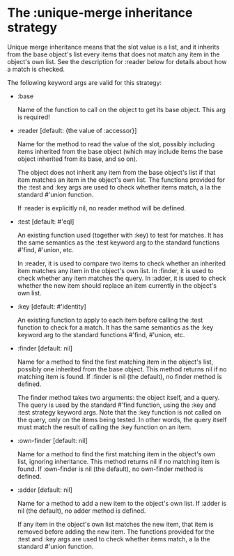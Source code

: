 # The :unique-merge inheritance strategy #

Unique merge inheritance means that the slot value is a list, and it
inherits from the base object's list every items that does not match
any item in the object's own list. See the description for :reader
below for details about how a match is checked.

The following keyword args are valid for this strategy:

* :base

  Name of the function to call on the object to get its base object.
  This arg is required!

* :reader [default: {the value of :accessor}]

  Name for the method to read the value of the slot, possibly
  including items inherited from the base object (which may include
  items the base object inherited from its base, and so on).

  The object does not inherit any item from the base object's list if
  that item matches an item in the object's own list. The functions
  provided for the :test and :key args are used to check whether
  items match, a la the standard #'union function.

  If :reader is explicitly nil, no reader method will be defined.

* :test [default: #'eql]

  An existing function used (together with :key) to test for matches.
  It has the same semantics as the :test keyword arg to the standard
  functions #'find, #'union, etc.

  In :reader, it is used to compare two items to check whether an
  inherited item matches any item in the object's own list.
  In :finder, it is used to check whether any item matches the query.
  In :adder, it is used to check whether the new item should replace
  an item currently in the object's own list.

* :key [default: #'identity]

  An existing function to apply to each item before calling the :test
  function to check for a match. It has the same semantics as the :key
  keyword arg to the standard functions #'find, #'union, etc.

* :finder [default: nil]

  Name for a method to find the first matching item in the object's
  list, possibly one inherited from the base object. This method
  returns nil if no matching item is found. If :finder is nil (the
  default), no finder method is defined.

  The finder method takes two arguments: the object itself, and a
  query. The query is used by the standard #'find function, using the
  :key and :test strategy keyword args. Note that the :key function
  is not called on the query, only on the items being tested. In
  other words, the query itself must match the result of calling the
  :key function on an item.

* :own-finder [default: nil]

  Name for a method to find the first matching item in the object's
  own list, ignoring inheritance. This method returns nil if no
  matching item is found. If :own-finder is nil (the default), no
  own-finder method is defined.

* :adder [default: nil]

  Name for a method to add a new item to the object's own list. If
  :adder is nil (the default), no adder method is defined.

  If any item in the object's own list matches the new item, that
  item is removed before adding the new item. The functions provided
  for the :test and :key args are used to check whether items match,
  a la the standard #'union function.

